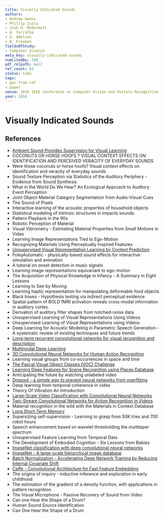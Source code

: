 ```yaml
---
title: Visually Indicated Sounds
authors:
- Andrew Owens
- Phillip Isola
- Josh H. McDermott
- A. Torralba
- E. Adelson
- W. Freeman
fieldsOfStudy:
- Computer Science
meta_key: visually-indicated-sounds
numCitedBy: 260
pdf_relpath: null
ref_count: 62
status: todo
tags:
- gen-from-ref
- paper
venue: 2016 IEEE Conference on Computer Vision and Pattern Recognition (CVPR)
year: 2016
---
```


# Visually Indicated Sounds

## References

- [Ambient Sound Provides Supervision for Visual Learning](./ambient-sound-provides-supervision-for-visual-learning.md)
- COCONUTS OR HORSE HOOFS ? VISUAL CONTEXT EFFECTS ON IDENTIFICATION AND PERCEIVED VERACITY OF EVERYDAY SOUNDS
- Were those coconuts or horse hoofs? Visual context effects on identification and veracity of everyday sounds
- Sound Texture Perception via Statistics of the Auditory Periphery - Evidence from Sound Synthesis
- What in the World Do We Hear? An Ecological Approach to Auditory Event Perception
- Joint Object-Material Category Segmentation from Audio-Visual Cues
- The Sound of Pixels
- Interactive learning of the acoustic properties of household objects
- Statistical modeling of intrinsic structures in impacts sounds.
- Pattern Playback in the 90s
- Robotic Perception of Material
- Visual Vibrometry - Estimating Material Properties from Small Motions in Video
- Learning Image Representations Tied to Ego-Motion
- Recognizing Materials Using Perceptually Inspired Features
- [Unsupervised Visual Representation Learning by Context Prediction](./unsupervised-visual-representation-learning-by-context-prediction.md)
- FoleyAutomatic - physically-based sound effects for interactive simulation and animation
- A tutorial on onset detection in music signals
- Learning image representations equivariant to ego-motion
- The Acquisition of Physical Knowledge in Infancy - A Summary in Eight Lessons
- Learning to See by Moving
- Learning haptic representation for manipulating deformable food objects
- Black boxes - Hypothesis testing via indirect perceptual evidence
- Spatial pattern of BOLD fMRI activation reveals cross-modal information in auditory cortex.
- Derivation of auditory filter shapes from notched-noise data
- Unsupervised Learning of Visual Representations Using Videos
- Unsupervised Learning of Visual Representations using Videos
- Deep Learning for Acoustic Modeling in Parametric Speech Generation - A systematic review of existing techniques and future trends
- [Long-term recurrent convolutional networks for visual recognition and description](./long-term-recurrent-convolutional-networks-for-visual-recognition-and-description.md)
- [Multimodal Deep Learning](./multimodal-deep-learning.md)
- [3D Convolutional Neural Networks for Human Action Recognition](./3d-convolutional-neural-networks-for-human-action-recognition.md)
- Learning visual groups from co-occurrences in space and time
- [The Pascal Visual Object Classes (VOC) Challenge](./the-pascal-visual-object-classes-voc-challenge.md)
- [Learning Deep Features for Scene Recognition using Places Database](./learning-deep-features-for-scene-recognition-using-places-database.md)
- Anticipating the future by watching unlabeled video
- [Dropout - a simple way to prevent neural networks from overfitting](./dropout-a-simple-way-to-prevent-neural-networks-from-overfitting.md)
- Deep learning from temporal coherence in video
- Theory Of Vibration An Introduction
- [Large-Scale Video Classification with Convolutional Neural Networks](./large-scale-video-classification-with-convolutional-neural-networks.md)
- [Two-Stream Convolutional Networks for Action Recognition in Videos](./two-stream-convolutional-networks-for-action-recognition-in-videos.md)
- Material recognition in the wild with the Materials in Context Database
- [Long Short-Term Memory](./long-short-term-memory.md)
- Supersizing self-supervision - Learning to grasp from 50K tries and 700 robot hours
- Speech enhancement based on wavelet thresholding the multitaper spectrum
- Unsupervised Feature Learning from Temporal Data
- The Development of Embodied Cognition - Six Lessons from Babies
- [ImageNet classification with deep convolutional neural networks](./imagenet-classification-with-deep-convolutional-neural-networks.md)
- [ImageNet - A large-scale hierarchical image database](./imagenet-a-large-scale-hierarchical-image-database.md)
- [Batch Normalization - Accelerating Deep Network Training by Reducing Internal Covariate Shift](./batch-normalization-accelerating-deep-network-training-by-reducing-internal-covariate-shift.md)
- [Caffe - Convolutional Architecture for Fast Feature Embedding](./caffe-convolutional-architecture-for-fast-feature-embedding.md)
- The origins of inquiry - inductive inference and exploration in early childhood
- The estimation of the gradient of a density function, with applications in pattern recognition
- The Visual Microphone - Passive Recovery of Sound from Video
- Can one Hear the Shape of a Drum?
- Human Sound Source Identification
- Can One Hear the Shape of a Drum
